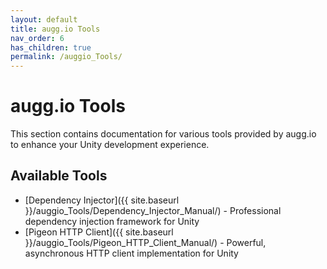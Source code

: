 ```yaml
---
layout: default
title: augg.io Tools
nav_order: 6
has_children: true
permalink: /auggio_Tools/
---
```


# augg.io Tools

This section contains documentation for various tools provided by augg.io to enhance your Unity development experience.

## Available Tools

- [Dependency Injector]({{ site.baseurl }}/auggio_Tools/Dependency_Injector_Manual/) - Professional dependency injection framework for Unity
- [Pigeon HTTP Client]({{ site.baseurl }}/auggio_Tools/Pigeon_HTTP_Client_Manual/) - Powerful, asynchronous HTTP client implementation for Unity